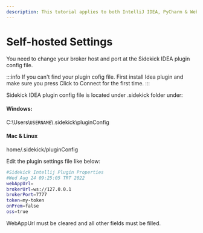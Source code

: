 ```yaml
---
description: This tutorial applies to both IntelliJ IDEA, PyCharm & WebStorm
---
```


# Self-hosted Settings

You need to change your broker host and port at the Sidekick IDEA plugin config file.

:::info
If you can't find your plugin cofig file. First install Idea plugin and make sure you press Click to Connect for the first time.
:::

Sidekick IDEA plugin config file is located under .sidekick folder under:

#### Windows:

C:\Users\\`USERNAME`\\.sidekick\pluginConfig

#### Mac & Linux

home/.sidekick/pluginConfig


Edit the plugin settings file like below:

```bash
#Sidekick Intellij Plugin Properties
#Wed Aug 24 09:25:05 TRT 2022
webAppUrl=
brokerUrl=ws://127.0.0.1
brokerPort=7777
token=my-token
onPrem=false
oss=true

```

WebAppUrl must be cleared and all other fields must be filled.
